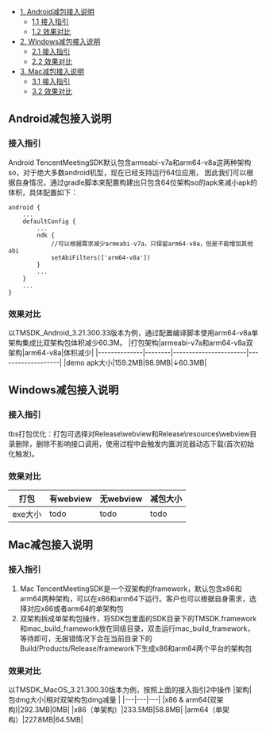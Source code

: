 - [1. Android减包接入说明](#Android减包接入说明)
    * [1.1 接入指引](#接入指引)
    * [1.2 效果对比](#效果对比)
- [2. Windows减包接入说明](#Windows减包接入说明)
    * [2.1 接入指引](#接入指引-1)
    * [2.2 效果对比](#效果对比-1)
- [3. Mac减包接入说明](#Mac减包接入说明)
    * [3.1 接入指引](#接入指引-2)
    * [3.2 效果对比](#效果对比-2)

## Android减包接入说明
### 接入指引
Android TencentMeetingSDK默认包含armeabi-v7a和arm64-v8a这两种架构so，对于绝大多数android机型，现在已经支持运行64位应用， 因此我们可以根据自身情况，通过gradle脚本来配置构建出只包含64位架构so的apk来减小apk的体积，具体配置如下：
```
android {
    ...
    defaultConfig {
        ...
        ndk {
            //可以根据需求减少armeabi-v7a，只保留arm64-v8a，但是不能增加其他abi
            setAbiFilters(['arm64-v8a'])
        }
        ...
    }
    ...
}

```

### 效果对比
以TMSDK_Android_3.21.300.33版本为例，通过配置编译脚本使用arm64-v8a单架构集成比双架构包体积减少60.3M。
|打包架构|armeabi-v7a和arm64-v8a双架构|arm64-v8a|体积减少|
|--------------|--------|-----------------------|-------------------|
|demo apk大小|159.2MB|98.9MB|↓60.3MB|



## Windows减包接入说明
### 接入指引
tbs打包优化：打包可选择对Release\webview和Release\resources\webview目录删除，删除不影响接口调用，使用过程中会触发内置浏览器动态下载(首次初始化触发)。

### 效果对比
|打包| 有webview | 无webview | 减包大小 |
|--------------|----------|----------|------|
|exe大小| todo     | todo     | todo |



## Mac减包接入说明
### 接入指引
1. Mac TencentMeetingSDK是一个双架构的framework，默认包含x86和arm64两种架构，可以在x86和arm64下运行。客户也可以根据自身需求，选择对应x86或者arm64的单架构包
2. 双架构拆成单架构包操作，将SDK包里面的SDK目录下的TMSDK.framework和mac_build_framework放在同级目录，双击运行mac_build_framework，等待即可，无报错情况下会在当前目录下的Build/Products/Release/framework下生成x86和arm64两个平台的架构包

### 效果对比
以TMSDK_MacOS_3.21.300.30版本为例，按照上面的接入指引2中操作
|架构|包dmg大小|相对双架构包dmg减量 |
|---|---|---|
|x86 & arm64(双架构)|292.3MB|0MB|
|x86（单架构）|233.5MB|58.8MB|
|arm64（单架构）|227.8MB|64.5MB|

